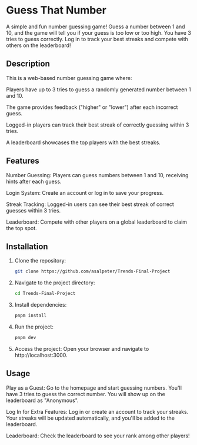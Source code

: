 # Guess That Number
A simple and fun number guessing game! Guess a number between 1 and 10, and the game will tell you if your guess is too low or too high. You have 3 tries to guess correctly. Log in to track your best streaks and compete with others on the leaderboard!


## Description
This is a web-based number guessing game where:

Players have up to 3 tries to guess a randomly generated number between 1 and 10.

The game provides feedback ("higher" or "lower") after each incorrect guess.

Logged-in players can track their best streak of correctly guessing within 3 tries.

A leaderboard showcases the top players with the best streaks.


## Features
Number Guessing: Players can guess numbers between 1 and 10, receiving hints after each guess.

Login System: Create an account or log in to save your progress.

Streak Tracking: Logged-in users can see their best streak of correct guesses within 3 tries.

Leaderboard: Compete with other players on a global leaderboard to claim the top spot.


## Installation
1. Clone the repository:
   ```bash
   git clone https://github.com/asalpeter/Trends-Final-Project
   ```
2. Navigate to the project directory:
   ```bash
   cd Trends-Final-Project
   ```
3. Install dependencies:
   ```bash
   pnpm install
   ```

4. Run the project:
   ```bash
   pnpm dev
   ```
   
5. Access the project:
   Open your browser and navigate to http://localhost:3000.


## Usage
Play as a Guest:
Go to the homepage and start guessing numbers.
You'll have 3 tries to guess the correct number.
You will show up on the leaderboard as "Anonymous".

Log In for Extra Features:
Log in or create an account to track your streaks.
Your streaks will be updated automatically, and you'll be added to the leaderboard.

Leaderboard:
Check the leaderboard to see your rank among other players!
